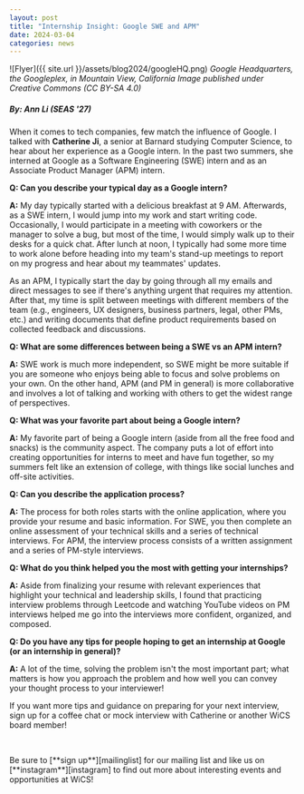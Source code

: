 ```yaml
---
layout: post
title: "Internship Insight: Google SWE and APM"
date: 2024-03-04
categories: news
---
```


![Flyer]({{ site.url }}/assets/blog2024/googleHQ.png)
*Google Headquarters, the Googleplex, in Mountain View, California*
*Image published under Creative Commons (CC BY-SA 4.0)*


##### By: Ann Li (SEAS '27)

When it comes to tech companies, few match the influence of Google. I talked with **Catherine Ji**, a senior at Barnard studying Computer Science, to hear about her experience as a Google intern. In the past two summers, she interned at Google as a Software Engineering (SWE) intern and as an Associate Product Manager (APM) intern.

**Q: Can you describe your typical day as a Google intern?**

**A:** My day typically started with a delicious breakfast at 9 AM. Afterwards, as a SWE intern, I would jump into my work and start writing code. Occasionally, I would participate in a meeting with coworkers or the manager to solve a bug, but most of the time, I would simply walk up to their desks for a quick chat. After lunch at noon, I typically had some more time to work alone before heading into my team's stand-up meetings to report on my progress and hear about my teammates' updates.

As an APM, I typically start the day by going through all my emails and direct messages to see if there's anything urgent that requires my attention. After that, my time is split between meetings with different members of the team (e.g., engineers, UX designers, business partners, legal, other PMs, etc.) and writing documents that define product requirements based on collected feedback and discussions.

**Q: What are some differences between being a SWE vs an APM intern?**

**A:** SWE work is much more independent, so SWE might be more suitable if you are someone who enjoys being able to focus and solve problems on your own. On the other hand, APM (and PM in general) is more collaborative and involves a lot of talking and working with others to get the widest range of perspectives.

**Q: What was your favorite part about being a Google intern?**

**A:** My favorite part of being a Google intern (aside from all the free food and snacks) is the community aspect. The company puts a lot of effort into creating opportunities for interns to meet and have fun together, so my summers felt like an extension of college, with things like social lunches and off-site activities.

**Q: Can you describe the application process?**

**A:** The process for both roles starts with the online application, where you provide your resume and basic information. For SWE, you then complete an online assessment of your technical skills and a series of technical interviews. For APM, the interview process consists of a written assignment and a series of PM-style interviews.

**Q: What do you think helped you the most with getting your internships?**

**A:** Aside from finalizing your resume with relevant experiences that highlight your technical and leadership skills, I found that practicing interview problems through Leetcode and watching YouTube videos on PM interviews helped me go into the interviews more confident, organized, and composed.

**Q: Do you have any tips for people hoping to get an internship at Google (or an internship in general)?**

**A:** A lot of the time, solving the problem isn't the most important part; what matters is how you approach the problem and how well you can convey your thought process to your interviewer!


If you want more tips and guidance on preparing for your next interview, sign up for a coffee chat or mock interview with Catherine or another WiCS board member!

<p>&nbsp;</p>
Be sure to [**sign up**][mailinglist] for our mailing list and like us on [**instagram**][instagram] to find out more about interesting events and opportunities at WiCS! 

[mailinglist]: https://listserv.cuit.columbia.edu/scripts/wa.exe?SUBED1=WICS&A=1
[instagram]:https://www.instagram.com/columbiawics/?utm_source=ig_web_button_share_sheet&igshid=OGQ5ZDc2ODk2ZA==